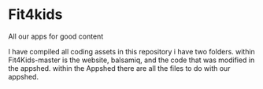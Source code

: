 # Fit4kids
All our apps for good content

I have compiled all coding assets in this repository i have two folders.
  within Fit4Kids-master is the website, balsamiq, and the code that was modified in the appshed.
  within the Appshed there are all the files to do with our appshed.
